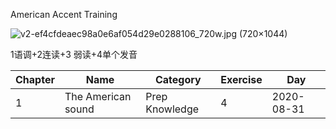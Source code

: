 American Accent Training

![v2-ef4cfdeaec98a0e6af054d29e0288106_720w.jpg (720×1044)](https://pic2.zhimg.com/80/v2-ef4cfdeaec98a0e6af054d29e0288106_720w.jpg?source=1940ef5c)

1语调+2连读+3 弱读+4单个发音


Chapter | Name | Category | Exercise | Day |
---- | ---- | ---- | ---- | ---- |
1 | The American sound | Prep Knowledge | 4 | 2020-08-31 |

